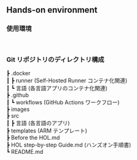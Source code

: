 
## Hands-on environment

### 使用環境


<br />

### Git リポジトリのディレクトリ構成

┣ .docker  
┃   ┣ runner (Self-Hosted Runner コンテナ化関連)  
┃   ┗ 言語 (各言語アプリのコンテナ化関連)  
┣ .github  
┃   ┗ workflows (GitHub Actions ワークフロー)  
┣ images  
┣ src  
┃   ┣ 言語 (各言語のアプリ)  
┣ templates (ARM テンプレート)  
┣ Before the HOL.md  
┣ HOL step-by-step Guide.md (ハンズオン手順書)  
┗ README.md
